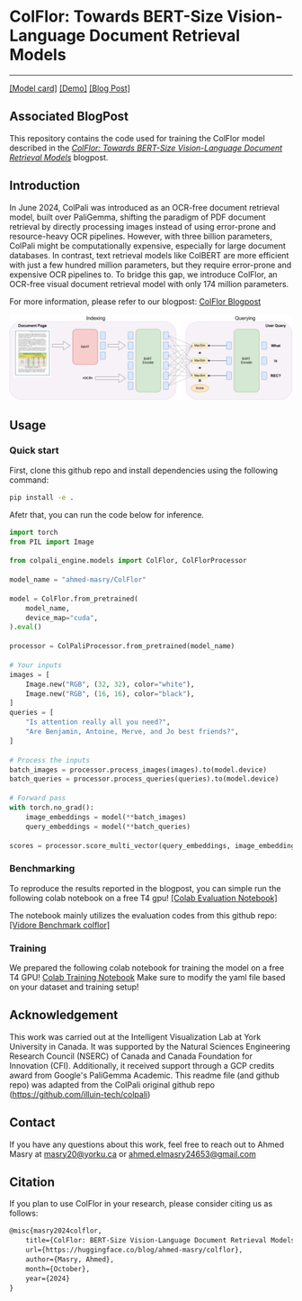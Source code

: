 # ColFlor: Towards BERT-Size Vision-Language Document Retrieval Models
---

[[Model card]](https://huggingface.co/ahmed-masry/ColFlor)
[[Demo]](https://huggingface.co/spaces/ahmed-masry/ColFlor-Demo)
[[Blog Post]](https://huggingface.co/blog/ahmed-masry/colflor)



## Associated BlogPost

This repository contains the code used for training the ColFlor model described in the [*ColFlor: Towards BERT-Size Vision-Language Document Retrieval Models*](https://huggingface.co/blog/ahmed-masry/colflor) blogpost.

## Introduction

In June 2024, ColPali was introduced as an OCR-free document retrieval model, built over PaliGemma, shifting the paradigm of PDF document retrieval by directly processing images instead of using error-prone and resource-heavy OCR pipelines. However, with three billion parameters, ColPali might be computationally expensive, especially for large document databases. In contrast, text retrieval models like ColBERT are more efficient with just a few hundred million parameters, but they require error-prone and expensive OCR pipelines to. To bridge this gap, we introduce ColFlor, an OCR-free visual document retrieval model with only 174 million parameters.

For more information, please refer to our blogpost: [ColFlor Blogpost](https://huggingface.co/blog/ahmed-masry/colflor/)

![ColFlor Architecture](assets/colflor.png)

## Usage

### Quick start

First, clone this github repo and install dependencies using the following command: 

```bash
pip install -e .
```

Afetr that, you can run the code below for inference. 

```python
import torch
from PIL import Image

from colpali_engine.models import ColFlor, ColFlorProcessor

model_name = "ahmed-masry/ColFlor"

model = ColFlor.from_pretrained(
    model_name,
    device_map="cuda", 
).eval()

processor = ColPaliProcessor.from_pretrained(model_name)

# Your inputs
images = [
    Image.new("RGB", (32, 32), color="white"),
    Image.new("RGB", (16, 16), color="black"),
]
queries = [
    "Is attention really all you need?",
    "Are Benjamin, Antoine, Merve, and Jo best friends?",
]

# Process the inputs
batch_images = processor.process_images(images).to(model.device)
batch_queries = processor.process_queries(queries).to(model.device)

# Forward pass
with torch.no_grad():
    image_embeddings = model(**batch_images)
    query_embeddings = model(**batch_queries)

scores = processor.score_multi_vector(query_embeddings, image_embeddings)

```

### Benchmarking

To reproduce the results reported in the blogpost, you can simple run the following colab notebook on a free T4 gpu! 
[[Colab Evaluation Notebook]](https://colab.research.google.com/drive/1fvLP5WLKssg9yEtkwVdG5yxMBGhrcjGZ?usp=sharing )

The notebook mainly utilizes the evaluation codes from this github repo: [[Vidore Benchmark colflor]](https://github.com/AhmedMasryKU/vidore-benchmark-colflor)

### Training

We prepared the following colab notebook for training the model on a free T4 GPU! 
[Colab Training Notebook](https://colab.research.google.com/drive/10jj_Hd9JjBNnF-fcezbotrn7XEq5DSX2?usp=sharing)
Make sure to modify the yaml file based on your dataset and training setup!

## Acknowledgement
This work was carried out at the Intelligent Visualization Lab at York University in Canada. It was supported by the Natural Sciences Engineering Research Council (NSERC) of Canada and Canada Foundation for Innovation (CFI). Additionally, it received support through a GCP credits award from Google's PaliGemma Academic. 
This readme file (and github repo) was adapted from the ColPali original github repo (https://github.com/illuin-tech/colpali)

## Contact
If you have any questions about this work, feel free to reach out to Ahmed Masry at masry20@yorku.ca or ahmed.elmasry24653@gmail.com

## Citation
If you plan to use ColFlor in your research, please consider citing us as follows:
```latex
@misc{masry2024colflor,
    title={ColFlor: BERT-Size Vision-Language Document Retrieval Models},
    url={https://huggingface.co/blog/ahmed-masry/colflor},
    author={Masry, Ahmed},
    month={October},
    year={2024}
}
```
